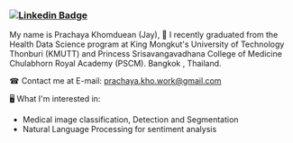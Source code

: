 ### [![Linkedin Badge](https://img.shields.io/badge/-Prachaya-blue?style=flat-square&logo=Linkedin&logoColor=white&link=https://www.linkedin.com/in/prachaya-khomduean-569967204)](https://www.linkedin.com/in/prachaya-khomduean-569967204)
My name is Prachaya Khomduean (Jay), 
📖 I recently graduated from the Health Data Science program
at King Mongkut's University of Technology Thonburi (KMUTT) and 
Princess Srisavangavadhana College of Medicine Chulabhorn Royal Academy (PSCM). 
Bangkok , Thailand.

☎ Contact me at E-mail: prachaya.kho.work@gmail.com

🖥 What I'm interested in:
- Medical image classification, Detection and Segmentation
- Natural Language Processing for sentiment analysis

<!--
**jayprachaya/jayprachaya** is a ✨ _special_ ✨ repository because its `README.md` (this file) appears on your GitHub profile.

Here are some ideas to get you started:

- 🔭 I’m currently working on ...
- 🌱 I’m currently learning ...
- 👯 I’m looking to collaborate on ...
- 🤔 I’m looking for help with ...
- 💬 Ask me about ...
- 📫 How to reach me: ...
- 😄 Pronouns: ...
- ⚡ Fun fact: ...
-->
